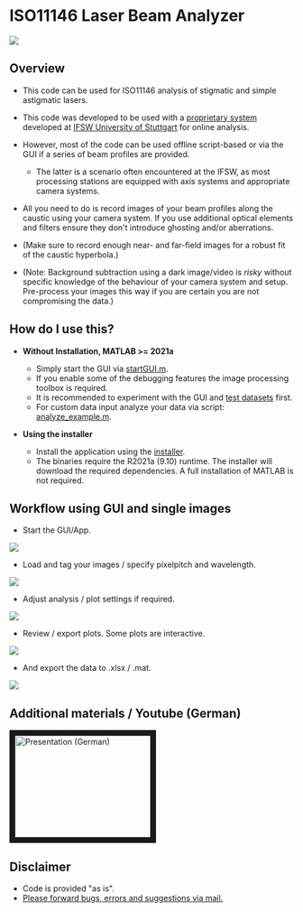 # ISO11146 Laser Beam Analyzer

![](!docs/img/0_splash.png?raw=true)

## Overview
- This code can be used for ISO11146 analysis of stigmatic and simple astigmatic lasers.
- This code was developed to be used with a [proprietary system][refFokPok] developed at [IFSW University of Stuttgart][ifsw] for online analysis.
- However, most of the code can be used offline script-based or via the GUI if a series of beam profiles are provided.
  - The latter is a scenario often encountered at the IFSW, as most processing stations are equipped with axis systems and appropriate camera systems.

- All you need to do is record images of your beam profiles along the caustic using your camera system. If you use additional optical elements and filters ensure they don't introduce ghosting and/or aberrations.
- (Make sure to record enough near- and far-field images for a robust fit of the caustic hyperbola.)
- (Note: Background subtraction using a dark image/video is *risky* without specific knowledge of the behaviour of your camera system and setup. Pre-process your images this way if you are certain you are not compromising the data.)

## How do I use this?
- **Without Installation, MATLAB >= 2021a**
  - Simply start the GUI via [startGUI.m](startGUI.m).
  - If you enable some of the debugging features the image processing toolbox is required.
  - It is recommended to experiment with the GUI and [test datasets](/TestData) first.
  - For custom data input analyze your data via script: [analyze_example.m](analyze_example.m).

- **Using the installer**
  - Install the application using the [installer](/binaries/IFSW_BeamAnalyzer_standalone/for_redistribution).
  - The binaries require the R2021a (9.10) runtime. The installer will download the required dependencies. A full installation of MATLAB is not required.

## Workflow using GUI and single images
- Start the GUI/App.

![](!docs/img/1_main.PNG?raw=true)

- Load and tag your images / specify pixelpitch and wavelength.

![](!docs/img/2_selector.png?raw=true)

- Adjust analysis / plot settings if required.

![](!docs/img/3_settings_overview.png?raw=true)

- Review / export plots. Some plots are interactive.

![](!docs/img/4_results_pp.png?raw=true)

- And export the data to .xlsx / .mat.

![](!docs/img/5_results_overview.png?raw=true)

## Additional materials / Youtube (German)

<a href="http://www.youtube.com/watch?feature=player_embedded&v=PEa2JmkxwxU
" target="_blank"><img src="http://img.youtube.com/vi/PEa2JmkxwxU/0.jpg" 
alt="Presentation (German)" width="240" height="180" border="10" /></a>

## Disclaimer

- Code is provided "as is".
- [Please forward bugs, errors and suggestions via mail.](mailto:david.brinkmeier@ifsw.uni-stuttgart.de)

[ifsw]: <https://www.ifsw.uni-stuttgart.de/en/>
[refFokPok]: <https://doi.org/10.1117/12.2079037>
